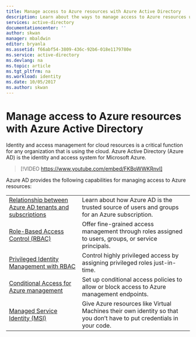 ```yaml
---
title: Manage access to Azure resources with Azure Active Directory
description: Learn about the ways to manage access to Azure resources using different features of Azure Active Directory.
services: active-directory
documentationcenter: ''
author: skwan
manager: mbaldwin
editor: bryanla
ms.assetid: f66abf54-3809-436c-92b6-018e1179780e
ms.service: active-directory
ms.devlang: na
ms.topic: article
ms.tgt_pltfrm: na
ms.workload: identity
ms.date: 10/05/2017
ms.author: skwan
---
```


# Manage access to Azure resources with Azure Active Directory

Identity and access management for cloud resources is a critical function for any organization that is using the cloud. Azure Active Directory (Azure AD) is the identity and access system for Microsoft Azure.  
> [!VIDEO https://www.youtube.com/embed/FKBoWWKRnvI]

Azure AD provides the following capabilities for managing access to Azure resources:

|||
|---|---|
| [Relationship between Azure AD tenants and subscriptions](active-directory-understanding-resource-access.md) | Learn about how Azure AD is the trusted source of users and groups for an Azure subscription. |
| [Role-Based Access Control (RBAC)](role-based-access-control-what-is.md) | Offer fine-grained access management through roles assigned to users, groups, or service principals. |
| [Privileged Identity Management with RBAC](pim-azure-resource.md) | Control highly privileged access by assigning privileged roles just-in-time. |
| [Conditional Access for Azure management](conditional-access-azure-management.md) | Set up conditional access policies to allow or block access to Azure management endpoints. |
| [Managed Service Identity (MSI)](msi-overview.md) | Give Azure resources like Virtual Machines their own identity so that you don’t have to put credentials in your code. |

 